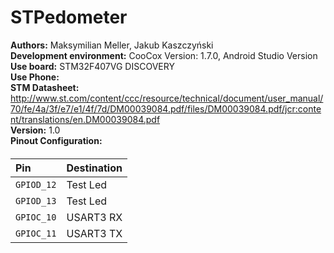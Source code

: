 # STPedometer
<B>Authors:</B> Maksymilian Meller, Jakub Kaszczyński <br />
<B>Development environment:</B> CooCox Version: 1.7.0, Android Studio Version <br />
<B>Use board:</B> STM32F407VG DISCOVERY <br />
<B>Use Phone:</B> <br />
<B>STM Datasheet:</B> http://www.st.com/content/ccc/resource/technical/document/user_manual/70/fe/4a/3f/e7/e1/4f/7d/DM00039084.pdf/files/DM00039084.pdf/jcr:content/translations/en.DM00039084.pdf </br>
<B>Version:</B> 1.0</br>
<B>Pinout Configuration:</B></br>
####
| Pin | Destination |
|:---|:---|
| ```GPIOD_12``` | Test Led |
| ```GPIOD_13``` | Test Led |
| ```GPIOC_10``` | USART3 RX |
| ```GPIOC_11``` | USART3 TX |
####
